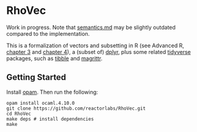 RhoVec
======

Work in progress. Note that [semantics.md](semantics.md) may be slightly
outdated compared to the implementation.

This is a formalization of vectors and subsetting in R (see Advanced R, [chapter
3](https://adv-r.hadley.nz/vectors-chap.html) and [chapter
4](https://adv-r.hadley.nz/subsetting.html)), a (subset of)
[dplyr](https://dplyr.tidyverse.org/), plus some related
[tidyverse](https://www.tidyverse.org/packages/) packages, such as
[tibble](https://tibble.tidyverse.org/) and
[magrittr](https://magrittr.tidyverse.org/).


Getting Started
---------------

Install [opam](https://opam.ocaml.org/). Then run the following:

```
opam install ocaml.4.10.0
git clone https://github.com/reactorlabs/RhoVec.git
cd RhoVec
make deps # install dependencies
make
```
